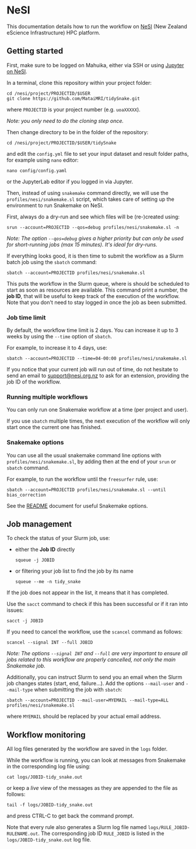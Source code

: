 #  NeSI

This documentation details how to run the workflow on [NeSI](https://www.nesi.org.nz/) (New Zealand eScience Infrastructure) HPC platform.


## Getting started

First, make sure to be logged on Mahuika, either via SSH or using [Jupyter on NeSI](https//jupyter.nesi.org.nz).

In a terminal, clone this repository within your project folder:

```
cd /nesi/project/PROJECTID/$USER
git clone https://github.com/MataiMRI/tidySnake.git
```

where `PROJECTID` is your project number (e.g. `uoaXXXXX`).

*Note: you only need to do the cloning step once.*

Then change directory to be in the folder of the repository:

```
cd /nesi/project/PROJECTID/$USER/tidySnake
```

and edit the `config.yml` file to set your input dataset and result folder paths, for example using `nano` editor:

```
nano config/config.yaml
```

or the JupyterLab editor if you logged in via Jupyter.

Then, instead of using `snakemake` command directly, we will use the `profiles/nesi/snakemake.sl` script, which takes care of setting up the environment to run Snakemake on NeSI.

First, always do a dry-run and see which files will be (re-)created using:

```
srun --account=PROJECTID --qos=debug profiles/nesi/snakemake.sl -n
```

*Note: The option `--qos=debug` gives a higher priority but can only be used for short-running jobs (max 15 minutes). It's ideal for dry-runs.*

If everything looks good, it is then time to submit the workflow as a Slurm batch job using the `sbatch` command:

```
sbatch --account=PROJECTID profiles/nesi/snakemake.sl
```

This puts the workflow in the Slurm queue, where is should be scheduled to start as soon as resources are available.
This command print a number, the **job ID**, that will be useful to keep track of the execution of the workflow.
Note that you don't need to stay logged in once the job as been submitted.


### Job time limit

By default, the workflow time limit is 2 days.
You can increase it up to 3 weeks by using the `--time` option of `sbatch`.

For example, to increase it to 4 days, use:

```
sbatch --account=PROJECTID --time=04-00:00 profiles/nesi/snakemake.sl
```

If you notice that your current job will run out of time, do not hesitate to send an email to support@nesi.org.nz to ask for an extension, providing the job ID of the workflow.


### Running multiple workflows

You can only run one Snakemake workflow at a time (per project and user).

If you use `sbatch` multiple times, the next execution of the workflow will only start once the current one has finished.


### Snakemake options

You can use all the usual snakemake command line options with `profiles/nesi/snakemake.sl`, by adding then at the end of your `srun` or `sbatch` command.

For example, to run the workflow until the `freesurfer` rule, use:

```
sbatch --account=PROJECTID profiles/nesi/snakemake.sl --until bias_correction
```

See the [README](README.md#Useful-Snakemake-options) document for useful Snakemake options.


## Job management

To check the status of your Slurm job, use:

- either the **Job ID** directly

  ```
  squeue -j JOBID
  ```

- or filtering your job list to find the job by its name

  ```
  squeue --me -n tidy_snake
  ```

If the job does not appear in the list, it means that it has completed.

Use the `sacct` command to check if this has been successful or if it ran into issues:

```
sacct -j JOBID
```

If you need to cancel the workflow, use the `scancel` command as follows:

```
scancel --signal INT --full JOBID
```

*Note: The options `--signal INT` and `--full` are very important to ensure all jobs related to this workflow are properly cancelled, not only the main Snakemake job.*

Additionally, you can instruct Slurm to send you an email when the Slurm job changes states (start, end, failure...).
Add the options `--mail-user` and `--mail-type` when submitting the job with `sbatch`:

```
sbatch --account=PROJECTID --mail-user=MYEMAIL --mail-type=ALL profiles/nesi/snakemake.sl
```

where `MYEMAIL` should be replaced by your actual email address.


## Workflow monitoring

All log files generated by the workflow are saved in the `logs` folder.

While the workflow is running, you can look at messages from Snakemake in the corresponding log file using:

```
cat logs/JOBID-tidy_snake.out
```

or  keep a *live* view of the messages as they are appended to the file as follows:

```
tail -f logs/JOBID-tidy_snake.out
```

and press CTRL-C to get back the command prompt.

Note that every rule also generates a Slurm log file named `logs/RULE_JOBID-RULENAME.out`.
The corresponding job ID `RULE_JOBID` is listed in the `logs/JOBID-tidy_snake.out` log file.
